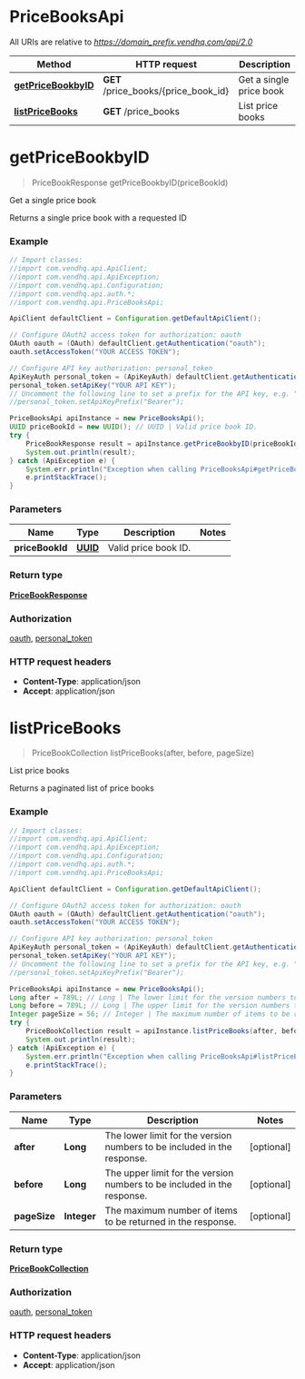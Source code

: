 # PriceBooksApi

All URIs are relative to *https://domain_prefix.vendhq.com/api/2.0*

Method | HTTP request | Description
------------- | ------------- | -------------
[**getPriceBookbyID**](PriceBooksApi.md#getPriceBookbyID) | **GET** /price_books/{price_book_id} | Get a single price book
[**listPriceBooks**](PriceBooksApi.md#listPriceBooks) | **GET** /price_books | List price books


<a name="getPriceBookbyID"></a>
# **getPriceBookbyID**
> PriceBookResponse getPriceBookbyID(priceBookId)

Get a single price book

Returns a single price book with a requested ID

### Example
```java
// Import classes:
//import com.vendhq.api.ApiClient;
//import com.vendhq.api.ApiException;
//import com.vendhq.api.Configuration;
//import com.vendhq.api.auth.*;
//import com.vendhq.api.PriceBooksApi;

ApiClient defaultClient = Configuration.getDefaultApiClient();

// Configure OAuth2 access token for authorization: oauth
OAuth oauth = (OAuth) defaultClient.getAuthentication("oauth");
oauth.setAccessToken("YOUR ACCESS TOKEN");

// Configure API key authorization: personal_token
ApiKeyAuth personal_token = (ApiKeyAuth) defaultClient.getAuthentication("personal_token");
personal_token.setApiKey("YOUR API KEY");
// Uncomment the following line to set a prefix for the API key, e.g. "Bearer" (defaults to null)
//personal_token.setApiKeyPrefix("Bearer");

PriceBooksApi apiInstance = new PriceBooksApi();
UUID priceBookId = new UUID(); // UUID | Valid price book ID.
try {
    PriceBookResponse result = apiInstance.getPriceBookbyID(priceBookId);
    System.out.println(result);
} catch (ApiException e) {
    System.err.println("Exception when calling PriceBooksApi#getPriceBookbyID");
    e.printStackTrace();
}
```

### Parameters

Name | Type | Description  | Notes
------------- | ------------- | ------------- | -------------
 **priceBookId** | [**UUID**](.md)| Valid price book ID. |

### Return type

[**PriceBookResponse**](PriceBookResponse.md)

### Authorization

[oauth](../README.md#oauth), [personal_token](../README.md#personal_token)

### HTTP request headers

 - **Content-Type**: application/json
 - **Accept**: application/json

<a name="listPriceBooks"></a>
# **listPriceBooks**
> PriceBookCollection listPriceBooks(after, before, pageSize)

List price books

Returns a paginated list of price books

### Example
```java
// Import classes:
//import com.vendhq.api.ApiClient;
//import com.vendhq.api.ApiException;
//import com.vendhq.api.Configuration;
//import com.vendhq.api.auth.*;
//import com.vendhq.api.PriceBooksApi;

ApiClient defaultClient = Configuration.getDefaultApiClient();

// Configure OAuth2 access token for authorization: oauth
OAuth oauth = (OAuth) defaultClient.getAuthentication("oauth");
oauth.setAccessToken("YOUR ACCESS TOKEN");

// Configure API key authorization: personal_token
ApiKeyAuth personal_token = (ApiKeyAuth) defaultClient.getAuthentication("personal_token");
personal_token.setApiKey("YOUR API KEY");
// Uncomment the following line to set a prefix for the API key, e.g. "Bearer" (defaults to null)
//personal_token.setApiKeyPrefix("Bearer");

PriceBooksApi apiInstance = new PriceBooksApi();
Long after = 789L; // Long | The lower limit for the version numbers to be included in the response.
Long before = 789L; // Long | The upper limit for the version numbers to be included in the response.
Integer pageSize = 56; // Integer | The maximum number of items to be returned in the response.
try {
    PriceBookCollection result = apiInstance.listPriceBooks(after, before, pageSize);
    System.out.println(result);
} catch (ApiException e) {
    System.err.println("Exception when calling PriceBooksApi#listPriceBooks");
    e.printStackTrace();
}
```

### Parameters

Name | Type | Description  | Notes
------------- | ------------- | ------------- | -------------
 **after** | **Long**| The lower limit for the version numbers to be included in the response. | [optional]
 **before** | **Long**| The upper limit for the version numbers to be included in the response. | [optional]
 **pageSize** | **Integer**| The maximum number of items to be returned in the response. | [optional]

### Return type

[**PriceBookCollection**](PriceBookCollection.md)

### Authorization

[oauth](../README.md#oauth), [personal_token](../README.md#personal_token)

### HTTP request headers

 - **Content-Type**: application/json
 - **Accept**: application/json

